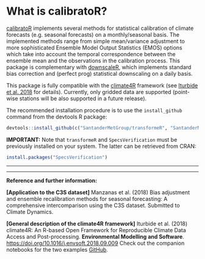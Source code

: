 # What is calibratoR?

[calibratoR](https://github.com/SantanderMetGroup/calibratoR) implements several methods for statistical calibration of climate forecasts (e.g. seasonal forecasts) on a monthly/seasonal basis. The implemented methods range from simple mean/variance adjustment to more sophisticated Ensemble Model Output Statistics (EMOS) options which take into account the temporal correspondence between the ensemble mean and the observations in the calibration process. This package is complementary with [downscaleR](https://github.com/SantanderMetGroup/downscaleR), which implements standard bias correction and (perfect prog) statistical downscaling on a daily basis. 

This package is fully compatible with the [climate4R](http://www.meteo.unican.es/climate4r) framework (see [Iturbide et al. 2018](https://doi.org/10.1016/j.envsoft.2018.09.009) for details). Currently, only gridded data are supported (point-wise stations will be also supported in a future release).

The recommended installation procedure is to use the `install_github` command from the devtools R package:

```r
devtools::install_github(c("SantanderMetGroup/transformeR", "SantanderMetGroup/calibratoR"))
```
**IMPORTANT:** Note that `transformeR` and `SpecsVerification` must be previously installed on your system. The latter can be retrieved from CRAN:

```r
install.packages("SpecsVerification")
```
---

---
**Reference and further information:**

**[Application to the C3S dataset]** Manzanas et al. (2018) Bias adjustment and ensemble recalibration methods for seasonal forecasting: A comprehensive intercomparison using the C3S dataset. Submitted to Climate Dynamics.

**[General description of the climate4R framework]** Iturbide et al. (2018) climate4R: An R-based Open Framework for Reproducible Climate Data Access and Post-processing. **Environmental Modelling and Software**. https://doi.org/10.1016/j.envsoft.2018.09.009
Check out the companion notebooks for the two examples [GitHub](https://github.com/SantanderMetGroup/notebooks).

